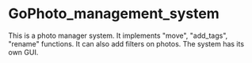 # GoPhoto_management_system
This is a photo manager system. It implements "move", "add_tags", "rename" functions. It can also add filters on photos. The system has its own GUI.
